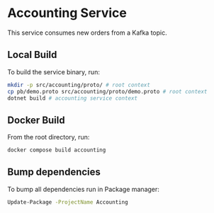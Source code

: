 # Accounting Service

This service consumes new orders from a Kafka topic.

## Local Build

To build the service binary, run:

```sh
mkdir -p src/accounting/proto/ # root context
cp pb/demo.proto src/accounting/proto/demo.proto # root context
dotnet build # accounting service context
```

## Docker Build

From the root directory, run:

```sh
docker compose build accounting
```

## Bump dependencies

To bump all dependencies run in Package manager:

```sh
Update-Package -ProjectName Accounting
```
